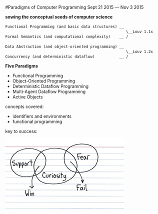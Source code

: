 #Paradigms of Computer Programming
Sept 21 2015 &mdash; Nov 3 2015

**sowing the conceptual seeds of computer science**

```
Functional Programming (and basic data structures) __
                                                      \__Louv 1.1x
Formal Semantics (and computational complexity)    __ /

Data Abstraction (and object-oriented programming) __
                                                      \__Louv 1.2x
Concurrency (and deterministic dataflow)           __ /
```

**Five Paradigms**
+ Functional Programming
+ Object-Oriented Programming
+ Deterministic Dataflow Programming
+ Multi-Agent Dataflow Programming
+ Active Objects

concepts covered:
+ identifiers and environments
+ functional programming

key to success:

![success is support plus curiosity](images/support.jpg 'fearless in the face of complexity')
